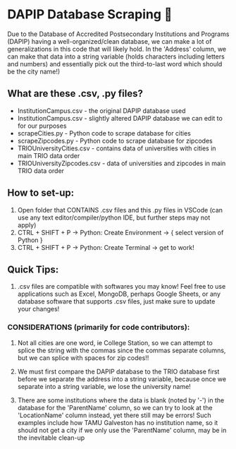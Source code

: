 # DAPIP Database Scraping 🐍

Due to the Database of Accredited Postsecondary Institutions and Programs (DAPIP) having a 
well-organized/clean database, we can make a lot of generalizations in this code that will likely hold.
In the 'Address' column, we can make that data into a string variable (holds characters including
letters and numbers) and essentially pick out the third-to-last word which should be the city name!)

## What are these .csv, .py files?
* InstitutionCampus.csv - the original DAPIP database used
* InstitutionCampus.csv - slightly altered DAPIP database we can edit to for our purposes
* scrapeCities.py - Python code to scrape database for cities
* scrapeZipcodes.py - Python code to scrape database for zipcodes
* TRIOUniversityCities.csv - contains data of universities with cities in main TRIO data order
* TRIOUniversityZipcodes.csv - data of universities and zipcodes in main TRIO data order

## How to set-up:

1. Open folder that CONTAINS .csv files and this .py files in VSCode (can use any text editor/compiler/python IDE, but further steps may not apply)
2. CTRL + SHIFT + P -> Python: Create Environment -> { select version of Python }
3. CTRL + SHIFT + P -> Python: Create Terminal -> get to work!

## Quick Tips:

1. .csv files are compatible with softwares you may know! Feel free to use applications such as Excel, MongoDB, perhaps Google Sheets, or any database software that supports .csv files, just make sure to update your changes!

### CONSIDERATIONS (primarily for code contributors):

1. Not all cities are one word, ie College Station, so we can attempt to splice the string with the
commas since the commas separate columns, but we can splice with spaces for zip codes!!

2. We must first compare the DAPIP database to the TRIO database first before we separate the address
into a string variable, because once we separate into a string variable, we lose the university name!

3. There are some institutions where the data is blank (noted by '-') in the database for the 'ParentName'
column, so we can try to look at the 'LocationName' column instead, yet there still may be errors! Such
examples include how TAMU Galveston has no institution name, so it should not get a city if we only
use the 'ParentName' column, may be in the inevitable clean-up

